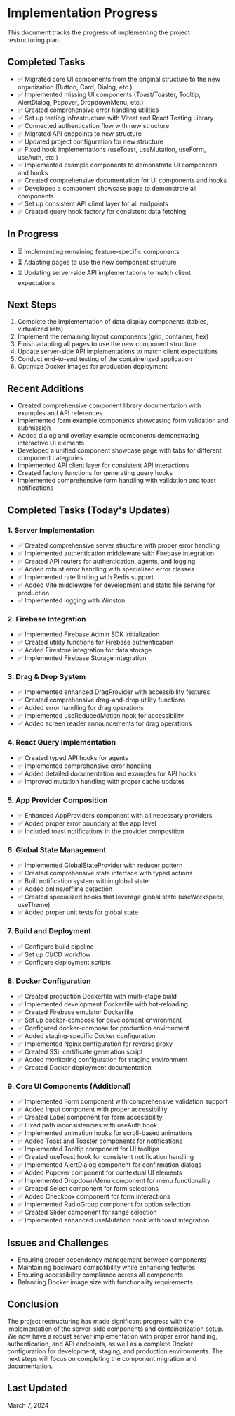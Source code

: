 # Implementation Progress

This document tracks the progress of implementing the project restructuring plan.

## Completed Tasks

- ✅ Migrated core UI components from the original structure to the new organization (Button, Card, Dialog, etc.)
- ✅ Implemented missing UI components (Toast/Toaster, Tooltip, AlertDialog, Popover, DropdownMenu, etc.)
- ✅ Created comprehensive error handling utilities
- ✅ Set up testing infrastructure with Vitest and React Testing Library
- ✅ Connected authentication flow with new structure
- ✅ Migrated API endpoints to new structure
- ✅ Updated project configuration for new structure
- ✅ Fixed hook implementations (useToast, useMutation, useForm, useAuth, etc.)
- ✅ Implemented example components to demonstrate UI components and hooks
- ✅ Created comprehensive documentation for UI components and hooks
- ✅ Developed a component showcase page to demonstrate all components
- ✅ Set up consistent API client layer for all endpoints
- ✅ Created query hook factory for consistent data fetching

## In Progress

- ⏳ Implementing remaining feature-specific components
- ⏳ Adapting pages to use the new component structure
- ⏳ Updating server-side API implementations to match client expectations

## Next Steps

1. Complete the implementation of data display components (tables, virtualized lists)
2. Implement the remaining layout components (grid, container, flex)
3. Finish adapting all pages to use the new component structure
4. Update server-side API implementations to match client expectations
5. Conduct end-to-end testing of the containerized application
6. Optimize Docker images for production deployment

## Recent Additions

- Created comprehensive component library documentation with examples and API references
- Implemented form example components showcasing form validation and submission
- Added dialog and overlay example components demonstrating interactive UI elements
- Developed a unified component showcase page with tabs for different component categories
- Implemented API client layer for consistent API interactions
- Created factory functions for generating query hooks
- Implemented comprehensive form handling with validation and toast notifications

## Completed Tasks (Today's Updates)

### 1. Server Implementation

- ✅ Created comprehensive server structure with proper error handling
- ✅ Implemented authentication middleware with Firebase integration
- ✅ Created API routers for authentication, agents, and logging
- ✅ Added robust error handling with specialized error classes
- ✅ Implemented rate limiting with Redis support
- ✅ Added Vite middleware for development and static file serving for production
- ✅ Implemented logging with Winston

### 2. Firebase Integration

- ✅ Implemented Firebase Admin SDK initialization
- ✅ Created utility functions for Firebase authentication
- ✅ Added Firestore integration for data storage
- ✅ Implemented Firebase Storage integration

### 3. Drag & Drop System

- ✅ Implemented enhanced DragProvider with accessibility features
- ✅ Created comprehensive drag-and-drop utility functions
- ✅ Added error handling for drag operations
- ✅ Implemented useReducedMotion hook for accessibility
- ✅ Added screen reader announcements for drag operations

### 4. React Query Implementation

- ✅ Created typed API hooks for agents
- ✅ Implemented comprehensive error handling
- ✅ Added detailed documentation and examples for API hooks
- ✅ Improved mutation handling with proper cache updates

### 5. App Provider Composition

- ✅ Enhanced AppProviders component with all necessary providers
- ✅ Added proper error boundary at the app level
- ✅ Included toast notifications in the provider composition

### 6. Global State Management

- ✅ Implemented GlobalStateProvider with reducer pattern
- ✅ Created comprehensive state interface with typed actions
- ✅ Built notification system within global state
- ✅ Added online/offline detection
- ✅ Created specialized hooks that leverage global state (useWorkspace, useTheme)
- ✅ Added proper unit tests for global state

### 7. Build and Deployment

- ✅ Configure build pipeline
- ✅ Set up CI/CD workflow
- ✅ Configure deployment scripts

### 8. Docker Configuration

- ✅ Created production Dockerfile with multi-stage build
- ✅ Implemented development Dockerfile with hot-reloading
- ✅ Created Firebase emulator Dockerfile
- ✅ Set up docker-compose for development environment
- ✅ Configured docker-compose for production environment
- ✅ Added staging-specific Docker configuration
- ✅ Implemented Nginx configuration for reverse proxy
- ✅ Created SSL certificate generation script
- ✅ Added monitoring configuration for staging environment
- ✅ Created Docker deployment documentation

### 9. Core UI Components (Additional)

- ✅ Implemented Form component with comprehensive validation support
- ✅ Added Input component with proper accessibility
- ✅ Created Label component for form accessibility
- ✅ Fixed path inconsistencies with useAuth hook
- ✅ Implemented animation hooks for scroll-based animations
- ✅ Added Toast and Toaster components for notifications
- ✅ Implemented Tooltip component for UI tooltips
- ✅ Created useToast hook for consistent notification handling
- ✅ Implemented AlertDialog component for confirmation dialogs
- ✅ Added Popover component for contextual UI elements
- ✅ Implemented DropdownMenu component for menu functionality
- ✅ Created Select component for form selections
- ✅ Added Checkbox component for form interactions
- ✅ Implemented RadioGroup component for option selection
- ✅ Created Slider component for range selection
- ✅ Implemented enhanced useMutation hook with toast integration

## Issues and Challenges

- Ensuring proper dependency management between components
- Maintaining backward compatibility while enhancing features
- Ensuring accessibility compliance across all components
- Balancing Docker image size with functionality requirements

## Conclusion

The project restructuring has made significant progress with the implementation of the server-side components and containerization setup. We now have a robust server implementation with proper error handling, authentication, and API endpoints, as well as a complete Docker configuration for development, staging, and production environments. The next steps will focus on completing the component migration and documentation.

## Last Updated

March 7, 2024
